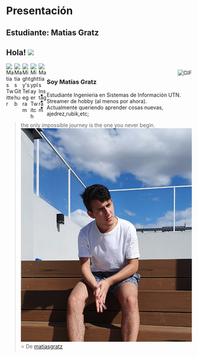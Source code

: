 # Presentación

## Estudiante: Matias Gratz

## Hola! <img src="https://raw.githubusercontent.com/iampavangandhi/iampavangandhi/master/gifs/Hi.gif" width="30px"></h2>

<a href="https://twitter.com/matiasgratz">
  <img align="left" alt="Matias Twitter" width="22px" src="https://cdn.jsdelivr.net/npm/simple-icons@v3/icons/twitter.svg" />
</a>
<a href="https://github.com/matiasgratz">
  <img align="left" alt="Matias Github" width="22px" src="https://cdn.jsdelivr.net/npm/simple-icons@v3/icons/github.svg" />
</a>
<a href="https://t.me/Mighty">
  <img align="left" alt="Mighty's Telegram" width="22px" src="https://cdn.jsdelivr.net/npm/simple-icons@v3/icons/telegram.svg" />
</a>
<a href="https://www.twitch.tv/mightyplayer">
  <img align="left" alt="Mightyplayer Twitch" width="22px" src="https://i.postimg.cc/CK1sTc2s/twitch.png" />
</a>
<a href="https://www.instagram.com/matiasgratz/">
  <img align="left" alt="Matias Instagram" width="22px" src="https://i.postimg.cc/KjN5hCmQ/instagram.png" />
</a>
<br />
<img align="right" alt="GIF" src="https://media.giphy.com/media/13HgwGsXF0aiGY/giphy.gif" />

### Soy Matías Gratz
- Estudiante Ingenieria en Sistemas de Información UTN.
- Streamer de hobby (al menos por ahora). 
- Actualmente queriendo aprender cosas nuevas, ajedrez,rubik,etc;

>the only impossible journey is the one you never begin.
![mi foto](foto.jpg)
⭐️ De [matiasgratz](https://github.com/matiasgratz)
